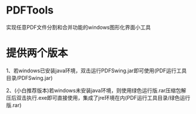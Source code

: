# PDFTools
实现任意PDF文件分割和合并功能的windows图形化界面小工具  

# 提供两个版本  
1、若windows已安装java环境，双击运行PDFSwing.jar即可使用(PDF运行工具目录/PDFSwing.jar)  

2、(小白推荐版本)若windows未安装java环境，则使用绿色运行版.rar压缩包解压后双击执行.exe即可直接使用，集成了jre环境在内(PDF运行工具目录/绿色运行版.rar)
